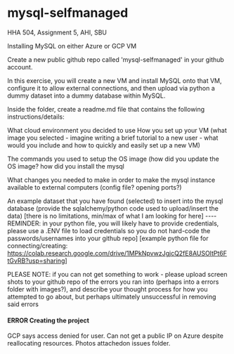 # mysql-selfmanaged
HHA 504, Assignment 5, AHI, SBU

Installing MySQL on either Azure or GCP VM

Create a new public github repo called 'mysql-selfmanaged' in your github account.

In this exercise,
you will create a new VM and install MySQL onto that VM, 
configure it to allow external connections, and 
then upload via python a dummy dataset into a dummy database within MySQL. 


Inside the folder, create a readme.md file that contains the following instructions/details: 

What cloud environment you decided to use
How you set up your VM
(what image you selected - imagine writing a brief tutorial to a new user - what would you include and how to quickly and easily set up a new VM) 


The commands you used to setup the OS image (how did you update the OS image? how did you install the mysql 


What changes you needed to make in order to make the mysql instance available to external computers (config file? opening ports?) 


An example dataset that you have found (selected) to insert into the mysql database (provide the sqlalchemy/python code used to upload/insert the data) [there is no limitations, min/max of what I am looking for here] ---- REMINDER: in your python file, you will likely have to provide credentials, please use a .ENV file to load credentials so you do not hard-code the passwords/usernames into your github repo] [example python file for connecting/creating: https://colab.research.google.com/drive/1MPkNpvwzJgjcQ2fE8AUSOltPt6FtGvRB?usp=sharing] 


PLEASE NOTE:  if you can not get something to work - please upload screen shots to your github repo of the errors you ran into (perhaps into a errors folder with images?), and describe your thought process for how you attempted to go about, but perhaps ultimately unsuccessful in removing said errors



#### ERROR Creating the project

GCP says access denied for user. Can  not get a public IP on Azure despite reallocating resources. Photos attachedon issues folder.
